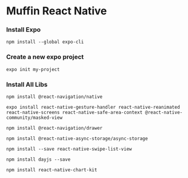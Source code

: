 # Muffin React Native

### Install Expo

```
npm install --global expo-cli
```

### Create a new expo project 

```
expo init my-project
```

### Install All Libs

```
npm install @react-navigation/native

expo install react-native-gesture-handler react-native-reanimated react-native-screens react-native-safe-area-context @react-native-community/masked-view

npm install @react-navigation/drawer

npm install @react-native-async-storage/async-storage

npm install --save react-native-swipe-list-view

npm install dayjs --save

npm install react-native-chart-kit
```
